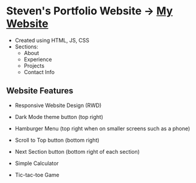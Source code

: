 # Steven's Portfolio Website -> [My Website](https://stevennguyenportfolio.netlify.app/)

- Created using HTML, JS, CSS
- Sections:
    - About
    - Experience
    - Projects
    - Contact Info

## Website Features

- Responsive Website Design (RWD)

- Dark Mode theme button (top right)

- Hamburger Menu (top right when on smaller screens such as a phone)

- Scroll to Top button (bottom right)

- Next Section button (bottom right of each section)

- Simple Calculator

- Tic-tac-toe Game
